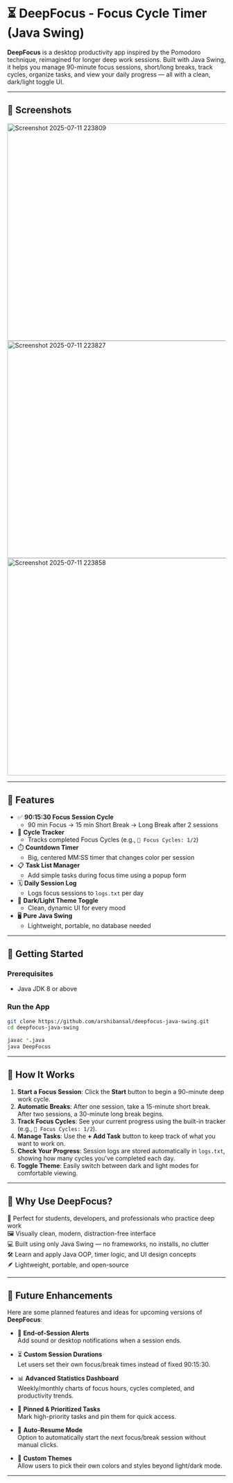# ⏳ DeepFocus - Focus Cycle Timer (Java Swing)

**DeepFocus** is a desktop productivity app inspired by the Pomodoro technique, reimagined for longer deep work sessions. Built with Java Swing, it helps you manage 90-minute focus sessions, short/long breaks, track cycles, organize tasks, and view your daily progress — all with a clean, dark/light toggle UI.

---

## 📸 Screenshots

<img width="800" height="500" alt="Screenshot 2025-07-11 223809" src="https://github.com/user-attachments/assets/556a0dc9-c3e5-41bf-a7ef-bc4f6e76e209" />

<img width="800" height="500" alt="Screenshot 2025-07-11 223827" src="https://github.com/user-attachments/assets/4e97bfc4-6cab-4c33-9f2b-9660c40b079a" />

<img width="800" height="500" alt="Screenshot 2025-07-11 223858" src="https://github.com/user-attachments/assets/e79da7c8-4ec7-45ce-87dd-39bc59ed8eeb" />

---

## 🎯 Features

- ✅ **90:15:30 Focus Session Cycle**
  - 90 min Focus → 15 min Short Break → Long Break after 2 sessions
- 🔁 **Cycle Tracker**
  - Tracks completed Focus Cycles (e.g., `🔁 Focus Cycles: 1/2`)
- ⏱️ **Countdown Timer**
  - Big, centered MM:SS timer that changes color per session
- 📋 **Task List Manager**
  - Add simple tasks during focus time using a popup form
- 🗓️ **Daily Session Log**
  - Logs focus sessions to `logs.txt` per day
- 🌙 **Dark/Light Theme Toggle**
  - Clean, dynamic UI for every mood
- 🖥️ **Pure Java Swing**
  - Lightweight, portable, no database needed

---

## 🚀 Getting Started

### Prerequisites
- Java JDK 8 or above

### Run the App

```bash
git clone https://github.com/arshibansal/deepfocus-java-swing.git
cd deepfocus-java-swing

javac *.java
java DeepFocus
```

---

## 🧠 How It Works

1. **Start a Focus Session**: Click the **Start** button to begin a 90-minute deep work cycle.
2. **Automatic Breaks**: After one session, take a 15-minute short break. After two sessions, a 30-minute long break begins.
3. **Track Focus Cycles**: See your current progress using the built-in tracker (e.g., `🔁 Focus Cycles: 1/2`).
4. **Manage Tasks**: Use the **+ Add Task** button to keep track of what you want to work on.
5. **Check Your Progress**: Session logs are stored automatically in `logs.txt`, showing how many cycles you've completed each day.
6. **Toggle Theme**: Easily switch between dark and light modes for comfortable viewing.

---

## 🙋 Why Use DeepFocus?

🧘 Perfect for students, developers, and professionals who practice deep work  
🖼️ Visually clean, modern, distraction-free interface  
💻 Built using only Java Swing — no frameworks, no installs, no clutter  
🛠️ Learn and apply Java OOP, timer logic, and UI design concepts  
🪶 Lightweight, portable, and open-source

---

## 🔮 Future Enhancements

Here are some planned features and ideas for upcoming versions of **DeepFocus**:

- 🔔 **End-of-Session Alerts**  
  Add sound or desktop notifications when a session ends.  

- ⏳ **Custom Session Durations**  
  Let users set their own focus/break times instead of fixed 90:15:30.  

- 📊 **Advanced Statistics Dashboard**  
  Weekly/monthly charts of focus hours, cycles completed, and productivity trends.  

- 📌 **Pinned & Prioritized Tasks**  
  Mark high-priority tasks and pin them for quick access.  

- 🔄 **Auto-Resume Mode**  
  Option to automatically start the next focus/break session without manual clicks.  

- 🎨 **Custom Themes**  
  Allow users to pick their own colors and styles beyond light/dark mode.  

---
